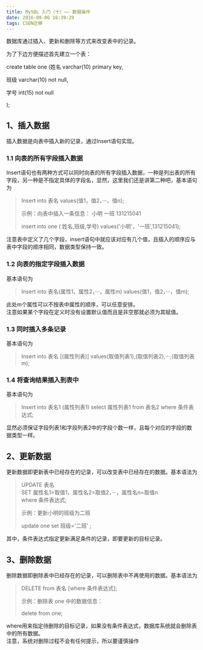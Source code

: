 ```yaml
---
title: MySQL 入门（十）—— 数据操作
date: 2016-08-06 16:39:29
tags: CSDN迁移
---
```

   数据库通过插入、更新和删除等方式来改变表中的记录。

 为了下边方便描述首先建立一个表：

 create table one (姓名 varchar(10) primary key,

 班级 varchar(10) not null,

 学号 int(15) not null

 );

 
## []()1、插入数据

 插入数据是向表中插入新的记录，通过Insert语句实现。

 
### []()1.1 向表的所有字段插入数据

 Insert语句也有两种方式可以同时向表的所有字段插入数据，一种是列出表的所有字段，另一种是不指定具体的字段名，显然，这里我们还是讲第二种吧，基本语句为

 
> Insert into 表名 values(值1，值2，···，值n);
> 
>  > 
> 
>  示例：向表中插入一条信息： 小明 一班 131215041
> 
>  insert into one ( 姓名,班级,学号) values('小明'，'一班',131215041);
> 
>  > 
> 
>  
 注意表中定义了几个字段，insert语句中就应该对应有几个值，且插入的顺序应与表中字段的顺序相同，数据类型保持一致。

 
### []()1.2 向表的指定字段插入数据

 基本语句为

 
> Insert into 表名(属性1，属性2，···，属性m) values(值1，值2，···，值m);
> 
>  
 此处m个属性可以不按表中属性的顺序，可以任意安排。   
 注意如果某个字段在定义时没有设置默认值而且是非空那就必须为其赋值。

 
### []()1.3 同时插入多条记录

 基本语句为

 
> Insert into 表名 [(属性列表)] values(取值列表1),(取值列表2),···,(取值列表m);
> 
>  
 
### []()1.4 将查询结果插入到表中

 基本语句为

 
> Insert into 表名1 (属性列表1) select 属性列表1 from 表名2 where 条件表达式;
> 
>  
 显然必须保证字段列表1和字段列表2中的字段个数一样，且每个对应的字段的数据类型一样。

 
## []()2、更新数据

 更新数据即更新表中已经存在的记录，可以改变表中已经存在的数据。基本语法为

 
> UPDATE 表名   
>  SET 属性名1=取值1，属性名2=取值2，···，属性名n=取值n   
>  where 条件表达式;
> 
>  > 
> 
>  示例：更新小明的班级为二班
> 
>  update one set 班级='二班' ;
> 
>  
 其中，条件表达式指定更新满足条件的记录，即要更新的目标记录。

 
## []()3、删除数据

 删除数据即删除表中已经存在的记录，可以删除表中不再使用的数据。基本语法为

 
> DELETE from 表名 [where 条件表达式];
> 
>  > 
> 
>  示例：删除表 one 中的数据信息：
> 
>  delete from one;
> 
>  
 where用来指定待删除的目标记录，如果没有条件表达式，数据库系统就会删除表中的所有数据。   
 注意，系统对删除过程不会有任何提示，所以要谨慎操作

   
   
 

   
 